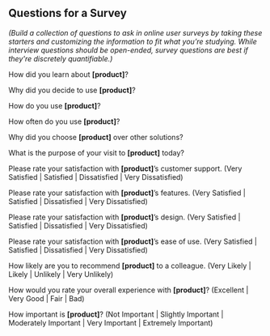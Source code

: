 Questions for a Survey
----------------------

_(Build a collection of questions to ask in online user surveys by taking these starters and customizing the information
to fit what you’re studying.  While interview questions should be open-ended, survey questions are best if they're
discretely quantifiable.)_

How did you learn about __[product]__?

Why did you decide to use __[product]__?

How do you use __[product]__?

How often do you use __[product]__?

Why did you choose __[product]__ over other solutions?

What is the purpose of your visit to __[product]__ today?

Please rate your satisfaction with __[product]__’s customer support.
(Very Satisfied | Satisfied | Dissatisfied | Very Dissatisfied)

Please rate your satisfaction with __[product]__’s features.
(Very Satisfied | Satisfied | Dissatisfied | Very Dissatisfied)

Please rate your satisfaction with __[product]__’s design.
(Very Satisfied | Satisfied | Dissatisfied | Very Dissatisfied)

Please rate your satisfaction with __[product]__’s ease of use.
(Very Satisfied | Satisfied | Dissatisfied | Very Dissatisfied)

How likely are you to recommend __[product]__ to a colleague.
(Very Likely | Likely | Unlikely | Very Unlikely)

How would you rate your overall experience with __[product]__?
(Excellent | Very Good | Fair | Bad)

How important is __[product]__?
(Not Important | Slightly Important | Moderately Important | Very Important | Extremely Important)


